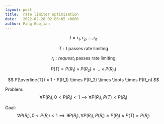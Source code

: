 ```yaml
---
layout: post
title:  rate limiter optimisation
date:   2022-02-28 02:06:05 +0800
author: Fang Guojian
---
```


$$ t = r_1, r_2, \ldots , r_n $$

$$ T: t\text{ passes rate limiting} $$

$$ r_i: request_i\text{ passes rate limiting} $$

$$ P(T) = P(R_1) \times P(R_2) \times \ldots \times P(R_n) $$

$$ P(\overline{T}) = 1 - P(R_1) \times P(R_2) \times \ldots \times P(R_n) $$

Problem:
$$ \forall P(R_i), 0 \lt P(R_i) \lt 1 \implies \forall P(R_i), P(T) \lt P(R_i) $$

Goal:
$$ \forall P(R_i), 0 \lt P(R_i) \lt 1 \implies \exists P(R_j), \forall P(R_i), P(R_i) \geq P(R_j) \land P(T) = P(R_j) $$